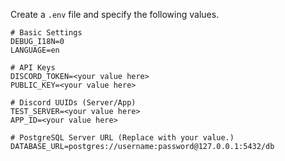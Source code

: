 Create a `.env` file and specify the following values.
```env
# Basic Settings
DEBUG_I18N=0
LANGUAGE=en

# API Keys
DISCORD_TOKEN=<your value here>
PUBLIC_KEY=<your value here>

# Discord UUIDs (Server/App)
TEST_SERVER=<your value here>
APP_ID=<your value here>

# PostgreSQL Server URL (Replace with your value.)
DATABASE_URL=postgres://username:password@127.0.0.1:5432/db
```
